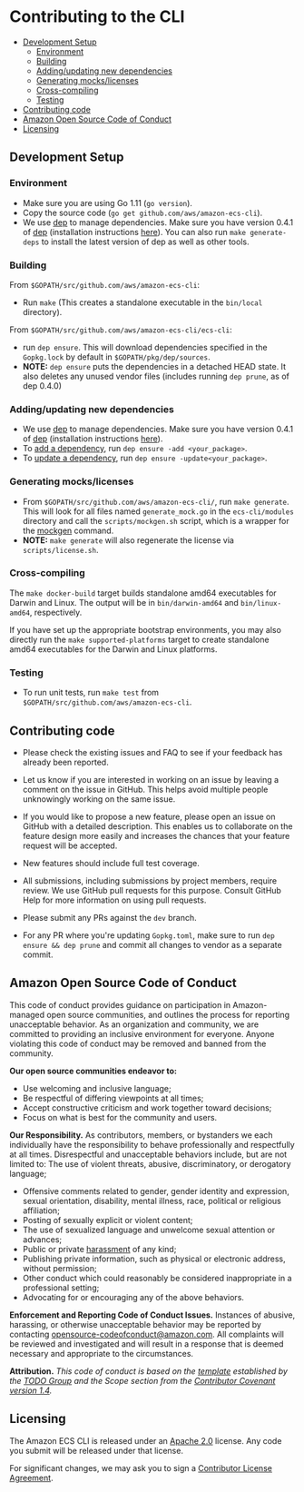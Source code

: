 # Contributing to the CLI

- [Development Setup](#development-setup)
  * [Environment](#environment)
  * [Building](#building)
  * [Adding/updating new dependencies](#adding-updating-new-dependencies)
  * [Generating mocks/licenses](#generating-mocks-licenses)
  * [Cross-compiling](#cross-compiling)
  * [Testing](#testing)
- [Contributing code](#contributing-code)
- [Amazon Open Source Code of Conduct](#amazon-open-source-code-of-conduct)
- [Licensing](#licensing)

## Development Setup
### Environment
* Make sure you are using Go 1.11 (`go version`).
* Copy the source code (`go get github.com/aws/amazon-ecs-cli`).
* We use [dep](https://github.com/golang/dep) to manage dependencies. Make sure you have version 0.4.1 of [dep](https://github.com/golang/dep/releases/tag/v0.4.1) (installation instructions [here](https://golang.github.io/dep/docs/installation.html)). You can also run `make generate-deps` to install the latest version of dep as well as other tools.

### Building
From `$GOPATH/src/github.com/aws/amazon-ecs-cli`:
* Run `make` (This creates a standalone executable in the `bin/local` directory).

From `$GOPATH/src/github.com/aws/amazon-ecs-cli/ecs-cli`:
* run `dep ensure`. This will download dependencies specified in the `Gopkg.lock` by default in `$GOPATH/pkg/dep/sources`.
* **NOTE:** `dep ensure` puts the dependencies in a detached HEAD state. It also deletes any unused vendor files (includes running `dep prune`, as of dep 0.4.0)

### Adding/updating new dependencies
* We use [dep](https://github.com/golang/dep) to manage dependencies. Make sure you have version 0.4.1 of [dep](https://github.com/golang/dep/releases/tag/v0.4.1) (installation instructions [here](https://golang.github.io/dep/docs/installation.html)).
* To [add a dependency](https://golang.github.io/dep/docs/daily-dep.html#adding-a-new-dependency), run `dep ensure -add <your_package>`.
* To [update a dependency](https://golang.github.io/dep/docs/daily-dep.html#updating-dependencies), run `dep ensure -update<your_package>`.

### Generating mocks/licenses
* From `$GOPATH/src/github.com/aws/amazon-ecs-cli/`, run `make generate`. This
  will look for all files named `generate_mock.go` in the `ecs-cli/modules`
directory and call the `scripts/mockgen.sh` script, which is a wrapper for the
[mockgen](https://github.com/golang/mock#running-mockgen) command.
* **NOTE:** `make generate` will also regenerate the license via `scripts/license.sh`.

### Cross-compiling
The `make docker-build` target builds standalone amd64 executables for
Darwin and Linux. The output will be in `bin/darwin-amd64` and `bin/linux-amd64`,
respectively.

If you have set up the appropriate bootstrap environments, you may also directly
run the `make supported-platforms` target to create standalone amd64 executables
for the Darwin and Linux platforms.

### Testing
* To run unit tests, run `make test` from `$GOPATH/src/github.com/aws/amazon-ecs-cli`.

## Contributing code
* Please check the existing issues and FAQ to see if your feedback has already been reported.

* Let us know if you are interested in working on an issue by leaving a comment
on the issue in GitHub. This helps avoid multiple people unknowingly working on
the same issue.

* If you would like to propose a new feature, please open an issue on GitHub with
a detailed description. This enables us to collaborate on the feature design
more easily and increases the chances that your feature request will be accepted.

* New features should include full test coverage.

* All submissions, including submissions by project members, require review. We
  use GitHub pull requests for this purpose. Consult GitHub Help for more
information on using pull requests.

* Please submit any PRs against the `dev` branch.

* For any PR where you're updating `Gopkg.toml`, make sure to run `dep ensure
  && dep prune` and commit all changes to vendor as a separate commit.

## Amazon Open Source Code of Conduct

This code of conduct provides guidance on participation in Amazon-managed open source communities, and outlines the process for reporting unacceptable behavior. As an organization and community, we are committed to providing an inclusive environment for everyone. Anyone violating this code of conduct may be removed and banned from the community.

**Our open source communities endeavor to:**
* Use welcoming and inclusive language;
* Be respectful of differing viewpoints at all times;
* Accept constructive criticism and work together toward decisions;
* Focus on what is best for the community and users.

**Our Responsibility.** As contributors, members, or bystanders we each individually have the responsibility to behave professionally and respectfully at all times. Disrespectful and unacceptable behaviors include, but are not limited to:
The use of violent threats, abusive, discriminatory, or derogatory language;
* Offensive comments related to gender, gender identity and expression, sexual orientation, disability, mental illness, race, political or religious affiliation;
* Posting of sexually explicit or violent content;
* The use of sexualized language and unwelcome sexual attention or advances;
* Public or private [harassment](http://todogroup.org/opencodeofconduct/#definitions) of any kind;
* Publishing private information, such as physical or electronic address, without permission;
* Other conduct which could reasonably be considered inappropriate in a professional setting;
* Advocating for or encouraging any of the above behaviors.

**Enforcement and Reporting Code of Conduct Issues.**
Instances of abusive, harassing, or otherwise unacceptable behavior may be reported by contacting opensource-codeofconduct@amazon.com. All complaints will be reviewed and investigated and will result in a response that is deemed necessary and appropriate to the circumstances.

**Attribution.** _This code of conduct is based on the [template](http://todogroup.org/opencodeofconduct) established by the [TODO Group](http://todogroup.org/) and the Scope section from the [Contributor Covenant version 1.4](http://contributor-covenant.org/version/1/4/)._

## Licensing
The Amazon ECS CLI is released under an [Apache 2.0](http://aws.amazon.com/apache-2-0/) license. Any code you submit will be released under that license.

For significant changes, we may ask you to sign a [Contributor License Agreement](http://en.wikipedia.org/wiki/Contributor_License_Agreement).
